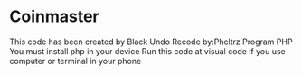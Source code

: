 # Coinmaster
This code has been created by Black Undo
Recode by:Phcltrz
Program PHP
You must install php in your device
Run this code at visual code if you use computer or terminal in your phone
